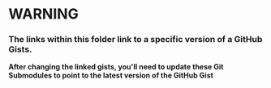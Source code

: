 # WARNING

### The links within this folder link to a specific version of a GitHub Gists.

**After changing the linked gists, you'll need to update these Git Submodules
to point to the latest version of the GitHub Gist**

